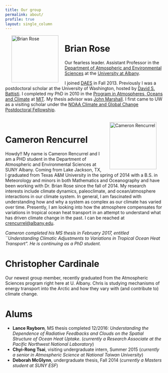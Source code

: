 ```yaml
---
title: Our group
permalink: about/
profile: true
layout: single_column
---
```




<img src="{{ site.baseurl }}/images/Brian-Rose.png" alt="Brian Rose" style="width: 150px;" align="left" hspace="20"/>

# Brian Rose

Our fearless leader. Assistant Professor in the [Department of Atmospheric and Environmental Sciences](http://www.albany.edu/atmos/index.php) at the [University at Albany](http://www.albany.edu).

I joined [DAES](http://www.albany.edu/atmos/index.php) in Fall 2013. Previously I was a postdoctoral scholar at the University of Washington, hosted by [David S. Battisti](http://www.atmos.washington.edu/~david/). I completed my PhD in 2010 in the [Program in Atmospheres, Oceans and Climate](http://eaps-www.mit.edu/paoc/) at [MIT](http://www.mit.edu/).  My thesis advisor was [John Marshall](http://eaps-www.mit.edu/paoc/people/john-marshall). I first came to UW as a visiting scholar under the [NOAA Climate and Global Change Postdoctoral Fellowship](http://www.vsp.ucar.edu/cgc/index.html).

<br>

<img src="{{ site.baseurl }}/images/CameronRencurrel.jpg" alt="Cameron Rencurrel" style="width: 150px;" align="right" hspace="20"/>

# Cameron Rencurrel

Howdy!! My name is Cameron Rencurrel and I am a PHD student in the Department of Atmospheric and Environmental Sciences at SUNY Albany. Coming from Lake Jackson, TX, I graduated from Texas A&M University in the spring of 2014 with a B.S. in Meteorology and minors in both Mathematics and Oceanography and have been working with Dr. Brian Rose since the fall of 2014. My research interests include climate dynamics, paleoclimate, and ocean/atmosphere interactions in our climate system. In general, I am fascinated with understanding how and why a system as complex as our climate has varied over time. Presently, I am looking into how the atmosphere compensates for variations in tropical ocean heat transport in an attempt to understand what has driven climate change in the past. I can be reached at <crencurrel@albany.edu>.

*Cameron completed his MS thesis in February 2017, entitled ``Understanding Climatic Adjustments to Variations in Tropical Ocean Heat Transport".  He is continuing as a PhD student.*
<br>

# Christopher Cardinale

Our newest group member, recently graduated from the Atmospheric Sciences program right here at U. Albany. Chris is studying mechanisms of energy transport into the Arctic and how they vary with (and contribute to) climate change.


# Alums

- **Lance Rayborn**, MS thesis completed 12/2016: *Understanding the Dependence of Radiative Feedbacks and Clouds on the Spatial Structure of Ocean Heat Uptake*. (*currently a Research Associate at the Pacific Northwest National Laboratory*)
- **Chyi-Rong Tsai**, visiting undergraduate intern, Summer 2015 (*currently a senior in Atmospheric Science at National Taiwan University*)
- **Deborah McGlynn**, undergraduate thesis, Fall 2014 (*currently a Masters student at SUNY ESF*)
